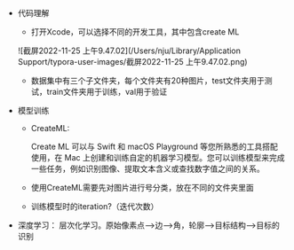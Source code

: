 * 代码理解

  *  打开Xcode，可以选择不同的开发工具，其中包含create ML

    ![截屏2022-11-25 上午9.47.02](/Users/nju/Library/Application Support/typora-user-images/截屏2022-11-25 上午9.47.02.png)

  * 数据集中有三个子文件夹，每个文件夹有20种图片，test文件夹用于测试，train文件夹用于训练，val用于验证



* 模型训练

  * CreateML:

    Create ML 可以与 Swift 和 macOS Playground 等您所熟悉的工具搭配使用，在 Mac 上创建和训练自定的机器学习模型。您可以训练模型来完成一些任务，例如识别图像、提取文本含义或查找数字值之间的关系。

  * 使用CreateML需要先对图片进行号分类，放在不同的文件夹里面
  
  * 训练模型时的iteration?（迭代次数）
  
* 深度学习：
层次化学习。原始像素点-->边-->角，轮廓-->目标结构-->目标的识别